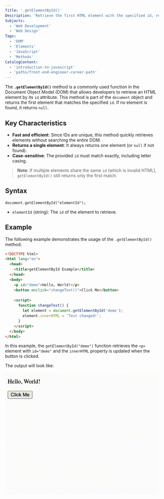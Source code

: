 ```yaml
---
Title: '.getElementById()'
Description: 'Retrieve the first HTML element with the specified id, returning null if no match is found.'
Subjects:
  - 'Web Development'
  - 'Web Design'
Tags:
  - 'DOM'
  - 'Elements'
  - 'JavaScript'
  - 'Methods'
CatalogContent:
  - 'introduction-to-javascript'
  - 'paths/front-end-engineer-career-path'
---
```


The **`.getElementById()`** method is a commonly used function in the Document Object Model (DOM) that allows developers to retrieve an HTML element by its `id` attribute. This method is part of the `document` object and returns the first element that matches the specified `id`. If no element is found, it returns `null`.

## Key Characteristics

- **Fast and efficient**: Since IDs are unique, this method quickly retrieves elements without searching the entire DOM.
- **Returns a single element**: It always returns one element (or `null` if not found).
- **Case-sensitive**: The provided `id` must match exactly, including letter casing.

> **Note**: If multiple elements share the same `id` (which is invalid HTML), `getElementById()` still returns only the first match.

## Syntax

```pseudo
document.getElementById("elementId");
```

- `elementId` (string): The `id` of the element to retrieve.

## Example

The following example demonstrates the usage of the `.getElementById()` method:

```html
<!DOCTYPE html>
<html lang="en">
  <head>
    <title>getElementById Example</title>
  </head>
  <body>
    <p id="demo">Hello, World!</p>
    <button onclick="changeText()">Click Me</button>

    <script>
      function changeText() {
        let element = document.getElementById('demo');
        element.innerHTML = 'Text changed!';
      }
    </script>
  </body>
</html>
```

In this example, the `getElementById("demo")` function retrieves the `<p>` element with `id="demo"` and the `innerHTML` property is updated when the button is clicked.

The output will look like:

![A webpage with a paragraph displaying "Hello, World!" and a button labeled "Click Me", when clicked, the text changes to "Text changed!".](https://raw.githubusercontent.com/Codecademy/docs/main/media/get-element-by-id-example.gif)
